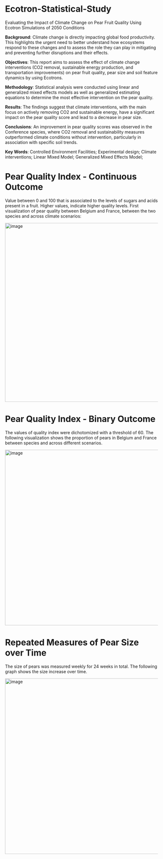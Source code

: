 # Ecotron-Statistical-Study
Evaluating the Impact of Climate Change on Pear Fruit Quality Using Ecotron Simulations of 2050 Conditions

**Background**: Climate change is directly impacting global food productivity. This
highlights the urgent need to better understand how ecosystems respond to these
changes and to assess the role they can play in mitigating and preventing further disruptions and their effects.

**Objectives**: This report aims to assess the effect of climate change interventions (CO2
removal, sustainable energy production, and transportation improvements) on pear
fruit quality, pear size and soil feature dynamics by using Ecotrons.

**Methodology**: Statistical analysis were conducted using linear and generalized mixed
effects models as well as generalized estimating equations to determine the most effective intervention on the pear quality.

**Results**: The findings suggest that climate interventions, with the main focus on actively removing CO2 and sustainable energy, have a significant impact on the pear
quality score and lead to a decrease in pear size.

**Conclusions**: An improvement in pear quality scores was observed in the Conference
species, where CO2 removal and sustainability measures outperformed climate conditions without intervention, particularly in association with specific soil trends.

**Key Words**: Controlled Environment Facilities; Experimental design; Climate interventions; Linear Mixed Model; Generalized Mixed Effects Model;

# Pear Quality Index - Continuous Outcome

Value between 0 and 100 that is associated to the levels of sugars and acids present in a fruit. Higher values, indicate higher quality levels. 
First visualization of pear quality between Belgium and France, between the two species and across climate scenarios:

<img width="951" height="587" alt="image" src="https://github.com/user-attachments/assets/bf3f4797-db50-42a9-ad9f-8034bae2485e" />

# Pear Quality Index - Binary Outcome

The values of quality index were dichotomized with a threshold of 60. The following visualization shows the proportion of pears in Belgium and France between species and across different scenarios.

<img width="960" height="576" alt="image" src="https://github.com/user-attachments/assets/ee9883f8-2eed-428f-b353-f576b956362a" />

# Repeated Measures of Pear Size over Time

The size of pears was measured weekly for 24 weeks in total. The following graph shows the size increase over time.

<img width="960" height="576" alt="image" src="https://github.com/user-attachments/assets/cfd33e8e-546f-4d46-bf77-5f3aea5b00ee" />



